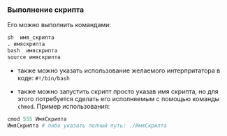 ### Выполнение скрипта

Его можно выполнить командами:
```ruby
sh  имя_скрипта
. имяскрипта
bash  имяскрипта
source имяскрипта
```

* также можно указать использование желаемого интерпритатора в коде:
`#!/bin/bash`

* также можно запустить скрипт просто указав имя скрипта, но для этого потребуется сделать его исполняемым с помощью команды `chmod`.
Пример использования:
```ruby
cmod 555 ИмяСкрипта
ИмяСкрипта # либо указать полный путь: ./ИмяСкрипта
```




